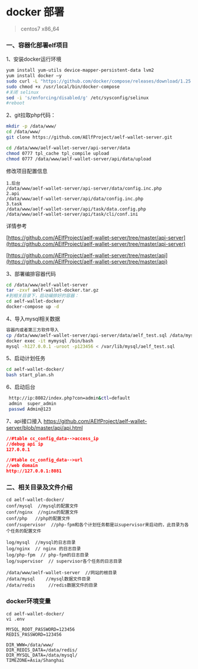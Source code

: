 # docker 部署

>centos7 x86_64

### 一、容器化部署elf项目
1、安装docker运行环境
```bash
yum install yum-utils device-mapper-persistent-data lvm2 
yum install docker –y 
sudo curl -L "https://github.com/docker/compose/releases/download/1.25.5/docker-compose-$(uname -s)-$(uname -m)" -o /usr/local/bin/docker-compose 
sudo chmod +x /usr/local/bin/docker-compose 
#关闭 selinux
sed -i 's/enforcing/disabled/g' /etc/sysconfig/selinux
#reboot
```

2、git拉取php代码：
```bash
mkdir -p /data/www/
cd /data/www/
git clone https://github.com/AElfProject/aelf-wallet-server.git

cd /data/www/aelf-wallet-server/api-server/data
chmod 0777 tpl_cache tpl_compile upload
chmod 0777 /data/www/aelf-wallet-server/api/data/upload

```
修改项目配置信息
```text
1.后台
/data/www/aelf-wallet-server/api-server/data/config.inc.php
2.api
/data/www/aelf-wallet-server/api/data/config.inc.php
3.task
/data/www/aelf-wallet-server/api/task/data.config.php
/data/www/aelf-wallet-server/api/task/cli/conf.ini

```
详情参考

[https://github.com/AElfProject/aelf-wallet-server/tree/master/api-server](https://github.com/AElfProject/aelf-wallet-server/tree/master/api-server)

[https://github.com/AElfProject/aelf-wallet-server/tree/master/api](https://github.com/AElfProject/aelf-wallet-server/tree/master/api)


3、部署编排容器代码
```bash
cd /data/www/aelf-wallet-server
tar -zxvf aelf-wallet-docker.tar.gz 
#到相关目录下，启动编排好的容器：
cd aelf-wallet-docker/
docker-compose up -d
```

4、导入mysql相关数据
```bash
容器内或者第三方软件导入
cp /data/www/aelf-wallet-server/api-server/data/aelf_test.sql /data/mysql/
docker exec -it mymysql /bin/bash
mysql -h127.0.0.1 -uroot -p123456 < /var/lib/mysql/aelf_test.sql
```

5、启动计划任务
```bash
cd aelf-wallet-docker/
bash start_plan.sh
```

6、启动后台
```bash
 http://ip:8082/index.php?con=admin&ctl=default
 admin  super_admin
 passwd Admin@123
```
7、api接口接入
https://github.com/AElfProject/aelf-wallet-server/blob/master/api/api.html
```json
//#table cc_config_data-->access_ip
//debug api ip
127.0.0.1

//#table cc_config_data-->url
//web domain
http://127.0.0.1:8081

```

### 二、相关目录及文件介绍
```text
cd aelf-wallet-docker/
conf/mysql  //mysql的配置文件
conf/nginx  //nginx的配置文件
conf/php   //php的配置文件
conf/supervisor  //php-fpm和各个计划任务都是以supervisor来启动的，此目录为各个任务的配置文件

log/mysql  //mysql的日志目录
log/nginx  // nginx 的日志目录
log/php-fpm  // php-fpm的日志目录
log/supervisor  // supervisor各个任务的日志目录

/data/www/aelf-wallet-server  //网站的根目录
/data/mysql    //mysql数据文件目录
/data/redis     //redis数据文件的目录
```

### docker环境变量
```text
cd aelf-wallet-docker/
vi .env

MYSQL_ROOT_PASSWORD=123456
REDIS_PASSWORD=123456

DIR_WWW=/data/www/
DIR_REDIS_DATA=/data/redis/
DIR_MYSQL_DATA=/data/mysql/
TIMEZONE=Asia/Shanghai
```